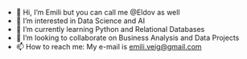 - 👋 Hi, I’m Emili but you can call me @Eldov as well
- 👀 I’m interested in Data Science and AI
- 🌱 I’m currently learning Python and Relational Databases
- 💞️ I’m looking to collaborate on Business Analysis and Data Projects
- 📫 How to reach me: My e-mail is emili.veig@gmail.com

<!---
Eldov/Eldov is a ✨ special ✨ repository because its `README.md` (this file) appears on your GitHub profile.
You can click the Preview link to take a look at your changes.
--->
